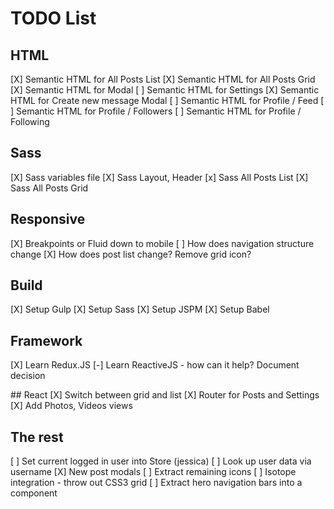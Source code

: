 # TODO List

## HTML
[X] Semantic HTML for All Posts List
[X] Semantic HTML for All Posts Grid
[X] Semantic HTML for Modal
[ ] Semantic HTML for Settings
[X] Semantic HTML for Create new message Modal
[ ] Semantic HTML for Profile / Feed
[ ] Semantic HTML for Profile / Followers
[ ] Semantic HTML for Profile / Following

## Sass
[X] Sass variables file
[X] Sass Layout, Header
[x] Sass All Posts List
[X] Sass All Posts Grid

## Responsive
[X] Breakpoints or Fluid down to mobile
[ ] How does navigation structure change
[X] How does post list change? Remove grid icon?

## Build
[X] Setup Gulp
[X] Setup Sass
[X] Setup JSPM
[X] Setup Babel

## Framework
[X] Learn Redux.JS
[-] Learn ReactiveJS - how can it help? Document decision

## React
[X] Switch between grid and list
[X] Router for Posts and Settings
[X] Add Photos, Videos views

## The rest
[ ] Set current logged in user into Store (jessica)
[ ] Look up user data via username
[X] New post modals
[ ] Extract remaining icons
[ ] Isotope integration - throw out CSS3 grid
[ ] Extract hero navigation bars into a component
